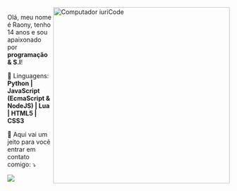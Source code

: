 <img src="https://raw.githubusercontent.com/MicaelliMedeiros/micaellimedeiros/master/image/computer-illustration.png" min-width="400px" max-width="400px" width="400px" align="right" alt="Computador iuriCode">

<p align="left"> 
  Olá, meu nome é Raony, tenho 14 anos e sou apaixonado por <strong>programação & S.I</strong>!<br>
</p>

<p align="left">
  🦄 Linguagens: <strong>Python | JavaScript (EcmaScript & NodeJS) | Lua | HTML5 | CSS3</strong>
</p>

<p align="left">
  💌 Aqui vai um jeito para você entrar em contato comigo: ⤵️
</p>

<p align="left">
  <a href="<a href="https://wa.me/555198244222" alt="WhatsApp">
  <img src="https://img.shields.io/badge/-WhatsApp-25d366?style=flat-square&labelColor=25d366&logo=whatsapp&logoColor=white&link=API-DO-SEU-WHATSAPP"/></a>
</p>  
